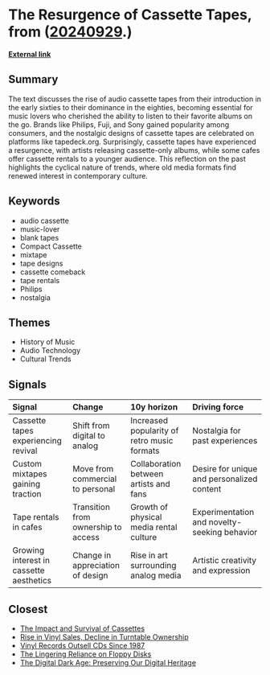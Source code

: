 # __The Resurgence of Cassette Tapes__, from ([20240929](https://kghosh.substack.com/p/20240929).)

__[External link](https://www.openculture.com/2024/09/a-digital-archive-features-hundreds-of-audio-cassette-tape-designs-from-the-1960s-to-the-1990s.html#google_vignette)__



## Summary

The text discusses the rise of audio cassette tapes from their introduction in the early sixties to their dominance in the eighties, becoming essential for music lovers who cherished the ability to listen to their favorite albums on the go. Brands like Philips, Fuji, and Sony gained popularity among consumers, and the nostalgic designs of cassette tapes are celebrated on platforms like tapedeck.org. Surprisingly, cassette tapes have experienced a resurgence, with artists releasing cassette-only albums, while some cafes offer cassette rentals to a younger audience. This reflection on the past highlights the cyclical nature of trends, where old media formats find renewed interest in contemporary culture.

## Keywords

* audio cassette
* music-lover
* blank tapes
* Compact Cassette
* mixtape
* tape designs
* cassette comeback
* tape rentals
* Philips
* nostalgia

## Themes

* History of Music
* Audio Technology
* Cultural Trends

## Signals

| Signal                                  | Change                              | 10y horizon                                 | Driving force                                |
|:----------------------------------------|:------------------------------------|:--------------------------------------------|:---------------------------------------------|
| Cassette tapes experiencing revival     | Shift from digital to analog        | Increased popularity of retro music formats | Nostalgia for past experiences               |
| Custom mixtapes gaining traction        | Move from commercial to personal    | Collaboration between artists and fans      | Desire for unique and personalized content   |
| Tape rentals in cafes                   | Transition from ownership to access | Growth of physical media rental culture     | Experimentation and novelty-seeking behavior |
| Growing interest in cassette aesthetics | Change in appreciation of design    | Rise in art surrounding analog media        | Artistic creativity and expression           |

## Closest

* [The Impact and Survival of Cassettes](2b5b0cbcc9edb7216b44b39acaa27f62)
* [Rise in Vinyl Sales, Decline in Turntable Ownership](37b7ab3070e6381214eae4523a6b82be)
* [Vinyl Records Outsell CDs Since 1987](418b9bd0784fb64cdf9356ea84bcd05e)
* [The Lingering Reliance on Floppy Disks](8ecfaa32a5254d275d7eb2eec698c9d0)
* [The Digital Dark Age: Preserving Our Digital Heritage](86e67181c4dcbce08848023aa2929bcb)